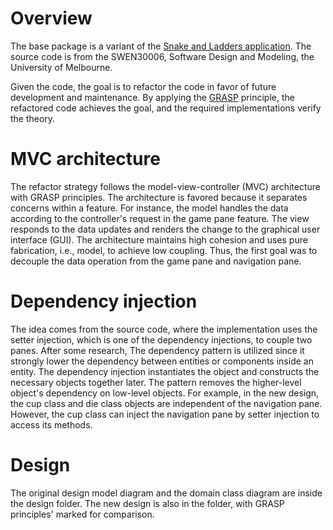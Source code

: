 # Overview
The base package is a variant of the [Snake and Ladders application](https://aplu.ch/home/apluhomex.jsp?site=128).
The source code is from the SWEN30006, Software Design and Modeling, the University of Melbourne.

Given the code, the goal is to refactor the code in favor of future development and maintenance. By applying the [GRASP](https://en.wikipedia.org/wiki/GRASP_(object-oriented_design)) principle, the refactored code achieves the goal, and the required implementations verify the theory.

# MVC architecture
The refactor strategy follows the model-view-controller (MVC) architecture with GRASP principles. The architecture is favored because it separates concerns within a feature. For instance, the model handles the data according to the controller's request in the game pane feature. The view responds to the data updates and renders the change to the graphical user interface (GUI). The architecture maintains high cohesion and uses pure fabrication, i.e., model, to achieve low coupling. Thus, the first goal was to decouple the data operation from the game pane and navigation pane.

# Dependency injection
The idea comes from the source code, where the implementation uses the setter injection, which is one of the dependency injections, to couple two panes. After some research, The dependency pattern is utilized since it strongly lower the dependency between entities or components inside an entity. The dependency injection instantiates the object and constructs the necessary objects together later. The pattern removes the higher-level object's dependency on low-level objects. For example, in the new design, the cup class and die class objects are independent of the navigation pane. However, the cup class can inject the navigation pane by setter injection to access its methods.

# Design
The original design model diagram and the domain class diagram are inside the design folder. The new design is also in the folder, with GRASP principles' marked for comparison.